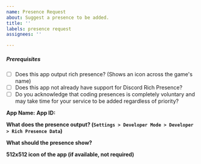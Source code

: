 ```yaml
---
name: Presence Request
about: Suggest a presence to be added.
title: ''
labels: presence request
assignees: ''

---
```


##### Prerequisites
- [ ] Does this app output rich presence? (Shows an icon across the game's name)
- [ ] Does this app not already have support for Discord Rich Presence?
- [ ] Do you acknowledge that coding presences is completely voluntary and may take time for your service to be added regardless of priority?

**App Name:** 
**App ID:** 

**What does the presence output? (`Settings > Developer Mode > Developer > Rich Presence Data`)**

**What should the presence show?**

**512x512 icon of the app (if available, not required)**
